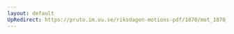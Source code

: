 ```yaml
---
layout: default
UpRedirect: https://pruto.im.uu.se/riksdagen-motions-pdf/1870/mot_1870__ak__155/mot_1870__ak__155-002.pdf
---
```

